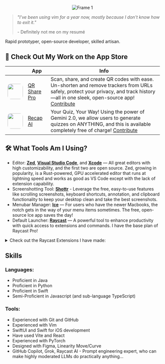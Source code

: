 <p align="center">
  <img src="https://github.com/user-attachments/assets/adb71e40-aff9-40eb-bc93-fd5958e41e5a" alt="Frame 1">
</p>



> _"I've been using vim for a year now, mostly because I don't know how to exit it."_
> 
> \- Definitely not me on my resumé

Rapid prototyper, open-source developer, skilled artisan.

## 📱 Check Out My Work on the App Store
|                                                                                                      | App   | Info                                                                                                                                                                                  |
|-----------------------------------------------------------------------------------------------------------|------------|------------------------------------------------------------------------------------------------------------------------------------------------------------------------------------------|
| <img src="https://is1-ssl.mzstatic.com/image/thumb/Purple211/v4/18/73/f7/1873f755-e6c0-507f-f1f7-c3123d8855e7/AppIcon-0-0-1x_U007ephone-0-1-85-220.png/460x0w.webp" width="50" style="border-radius: 10px;"> | [QR Share Pro](https://apps.apple.com/us/app/qr-share-pro/id6479589995) | Scan, share, and create QR codes with ease. Un-shorten and remove trackers from URLs safely, protect your privacy, and track history—all in one sleek, open-source app! [Contribute](https://github.com/visual-studio-coder/qr-share-pro) |
| <img src="https://is1-ssl.mzstatic.com/image/thumb/Purple221/v4/8c/33/e6/8c33e63c-351b-e816-ba47-2bd2602afe84/AppIcon-0-0-1x_U007epad-0-1-85-220.png/292x0w.webp" width="50" style="border-radius: 10px;">       | [Recap AI](https://apps.apple.com/us/app/recap-ai/id6602897472)    | Your Quiz, Your Way! Using the power of Gemini 2.0, we allow users to generate quizzes on ANYTHING, and this is available completely free of charge! [Contribute](https://github.com/visual-studio-coder/recap) |

## 🛠️ What Tools Am I Using?
- Editor: [**Zed**](https://zed.dev), [**Visual Studio Code**](https://code.visualstudio.com/), and [**Xcode**](https://developer.apple.com/xcode/) — All great editors with high customizability, and the first two are open source. Zed, growing in popularity, is a Rust-powered, GPU accelerated editor that runs at lightning speed and works as good as VS Code except with the lack of extension capability.
- Screenshotting Tool: [**Shottr**](https://shottr.cc/) - Leverage the free, easy-to-use features like scrolling screenshots, keyboard shortcuts, annotation, and clipboard functionality to keep your desktop clean and take the best screenshots.
- Menubar Manager: [**Ice**](https://icemenubar.app/) — For users who have the newer Macbooks, the notch gets in the way of your menu items sometimes. The free, open-source Ice app saves the day!
- Default Launcher: [__**Raycast**__](https://raycast.com/?via=visual-studio-coder) — A powerful tool to enhance productivity with quick access to extensions and commands. I have the base plan of Raycast Pro!
<details>
<summary> Check out the Raycast Extensions I have made:</summary>

| Icon                                                                                                     | Extension Name              | Description                                                                                                                                                                                |
|----------------------------------------------------------------------------------------------------------|-----------------------------|--------------------------------------------------------------------------------------------------------------------------------------------------------------------------------------------|
| <img src="https://www.raycast.com/_next/image?url=https%3A%2F%2Ffiles.raycast.com%2Fiavuuy2vf76zbf5al1sxg4tb6zu0&w=128&q=75" width="40" style="border-radius: 10px;"> | [System Information](https://www.raycast.com/Visual-Studio-Coder/system-information)          | Quick access to your system information so you never have to open System Settings. <br> Downloads: `2,010`.                   |
| <img src="https://www.raycast.com/_next/image?url=https%3A%2F%2Ffiles.raycast.com%2Fqbqiezbiqqsuz8mboh0q30g7jrkl&w=64&q=75" width="40" style="border-radius: 10px;"> | [Perchance Generator](https://www.raycast.com/Visual-Studio-Coder/perchance-generator)         | Input the generator name and receive the generated text. <br> Downloads: `147`.                                           |
| <img src="https://www.raycast.com/_next/image?url=https%3A%2F%2Ffiles.raycast.com%2F8o0h32brlmth7galkvxb0qgw1goz&w=64&q=75" width="40" style="border-radius: 10px;"> | [Tip Calculator](https://www.raycast.com/Visual-Studio-Coder/tip-calculator)              | Calculate the total per person based on the Bill, Tip %, and Number of People. <br> Downloads: `50`.                           |
| <img src="https://www.raycast.com/_next/image?url=https%3A%2F%2Ffiles.raycast.com%2Fhbjupp5z6lojpv7ghyernw7wj5sf&w=64&q=75" width="40" style="border-radius: 10px;"> | [Masked Link Generator](https://www.raycast.com/Visual-Studio-Coder/masked-link-generator)       | Input a destination URL and the title of the link and receive a masked link in your clipboard. <br> Downloads: `156`.     |
| <img src="https://www.raycast.com/_next/image?url=https%3A%2F%2Ffiles.raycast.com%2Fb1graydro4u5fbkf4em71qgvv0rq&w=64&q=75" width="40" style="border-radius: 10px;"> | [Schoology - Grade Viewer](https://www.raycast.com/Visual-Studio-Coder/schoology)    | View your courselists, grades, graphs, and individual assignments quickly using Raycast. <br> Downloads: `70`.                      |
| <img src="https://www.raycast.com/_next/image?url=https%3A%2F%2Ffiles.raycast.com%2Ft7b5czlrqqjwd8vvc4n2f1docu0d&w=64&q=75" width="40" style="border-radius: 10px;"> | [Metronome](https://www.raycast.com/Visual-Studio-Coder/metronome)                   | Based on an input (integer argument) BPM, you can get a metronome that plays a sound after a certain amount of time. <br> Downloads: `453`. |
| <img src="https://www.raycast.com/_next/image?url=https%3A%2F%2Ffiles.raycast.com%2Fprgn0ramblprv5tih7m3zjmfo7dq&w=64&q=75" width="40" style="border-radius: 10px;"> | [URL Shortener](https://www.raycast.com/Visual-Studio-Coder/url-shortener)               | Experience the joy of shortening URLs to your heart's desire with Raycast's URL Shortener! <br> Downloads: `5,069`.                |
| <img src="https://www.raycast.com/_next/image?url=https%3A%2F%2Ffiles.raycast.com%2Fq27th4x3616jm0aijirrf6r6q8q6&w=64&q=75" width="40" style="border-radius: 10px;"> | [Ingredients Lister](https://www.raycast.com/Visual-Studio-Coder/ingredients-lister)          | Receive a list of every single ingredient necessary in your recipe from online. <br> Downloads: `228`.                      |
| <img src="https://www.raycast.com/_next/image?url=https%3A%2F%2Ffiles.raycast.com%2F7w7kei86n4osqfzija8pyte4q7dq&w=64&q=75" width="40" style="border-radius: 10px;"> | [Discord Spoiler Spammer](https://www.raycast.com/Visual-Studio-Coder/spoiler-converter)     | Converts every character of the selected text into its own spoiler. <br> Downloads: `110`.                                   |
| <img src="https://www.raycast.com/_next/image?url=https%3A%2F%2Ffiles.raycast.com%2Fylk66g8ybyw2ug8vozamuxkdrf9p&w=64&q=75" width="40" style="border-radius: 10px;"> | [Type the Alphabet](https://www.raycast.com/Visual-Studio-Coder/type-the-alphabet)           | A typing game that measures how long it takes you to type the entire alphabet. <br> Downloads: `290`.                        |
| <img src="https://www.raycast.com/_next/image?url=https%3A%2F%2Ffiles.raycast.com%2Fqeyqf1oupoy2ztv9bjgk8onopzj2&w=64&q=75" width="40" style="border-radius: 10px;"> | [Markdown Table Generator](https://www.raycast.com/Visual-Studio-Coder/markdown-table-generator)    | Specify your width and height, and receive a markdown table that you can input your own values into. <br> Downloads: `737`. |

</details>

## Skills
### Languages:
- Proficient in Java
- Proficient in Python
- Proficient in Swift
- Semi-Proficient in Javascript (and sub-language TypeScript)
### Tools:
- Experienced with Git and GitHub
- Experienced with Vim
- SwiftUI and Swift for iOS development
- Have used Vite and React
- Experienced with PyTorch
- Designed with Figma, Linearity Move/Curve
- GitHub Copilot, Grok, Raycast AI - Prompt engineering expert, who can make highly moderated LLMs do practically anything...

